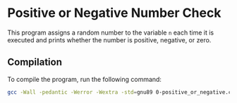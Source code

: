# Positive or Negative Number Check

This program assigns a random number to the variable `n` each time it is executed and prints whether the number is positive, negative, or zero.

## Compilation

To compile the program, run the following command:

```bash
gcc -Wall -pedantic -Werror -Wextra -std=gnu89 0-positive_or_negative.c -o 0-positive_or_negative
